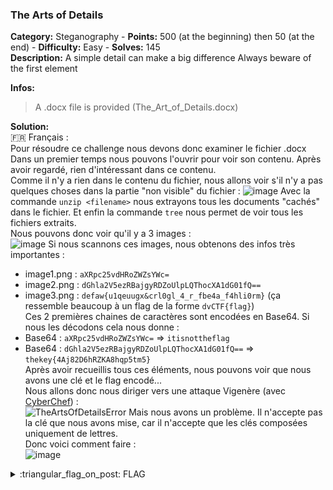 ### The Arts of Details
**Category:** Steganography - **Points:** 500 (at the beginning) then 50 (at the end) - **Difficulty:** Easy - **Solves:** 145  
**Description:** A simple detail can make a big difference Always beware of the first element  

**Infos:**
> A .docx file is provided (The_Art_of_Details.docx)  

**Solution:**  
:fr: Français :  
Pour résoudre ce challenge nous devons donc examiner le fichier .docx  
Dans un premier temps nous pouvons l'ouvrir pour voir son contenu. Après avoir regardé, rien d'intéressant dans ce contenu.  
Comme il n'y a rien dans le contenu du fichier, nous allons voir s'il n'y a pas quelques choses dans la partie "non visible" du fichier :
![image](https://user-images.githubusercontent.com/91023285/158761298-9865c103-42c3-4b1b-ac80-db91a25e2e8b.png)
Avec la commande `unzip <filename>` nous extrayons tous les documents "cachés" dans le fichier. Et enfin la commande `tree` nous permet de voir tous les fichiers extraits.  
Nous pouvons donc voir qu'il y a 3 images :  
![image](https://user-images.githubusercontent.com/91023285/158762535-4daca864-725b-40d8-949c-b191db20c7c4.png)
Si nous scannons ces images, nous obtenons des infos très importantes :  
- image1.png : `aXRpc25vdHRoZWZsYWc=`  
- image2.png : `dGhla2V5ezRBajgyRDZoUlpLQThocXA1dG01fQ==`  
- image3.png : `defaw{u1qeuugx&crl0gl_4_r_fbe4a_f4hli0rm}` (ça ressemble beaucoup à un flag de la forme `dvCTF{flag}`)  
Ces 2 premières chaines de caractères sont encodées en Base64. Si nous les décodons cela nous donne :  
- Base64 : `aXRpc25vdHRoZWZsYWc=` => `itisnottheflag`
- Base64 : `dGhla2V5ezRBajgyRDZoUlpLQThocXA1dG01fQ==` => `thekey{4Aj82D6hRZKA8hqp5tm5}`  
Après avoir recueillis tous ces éléments, nous pouvons voir que nous avons une clé et le flag encodé...  
Nous allons donc nous diriger vers une attaque Vigenère (avec [CyberChef](https://gchq.github.io/CyberChef)) :  
![TheArtsOfDetailsError](https://user-images.githubusercontent.com/91023285/158764380-2417a8a9-b823-49da-b557-fd6b2857ea78.png)
Mais nous avons un problème. Il n'accepte pas la clé que nous avons mise, car il n'accepte que les clés composées uniquement de lettres.  
Donc voici comment faire :  
![image](https://user-images.githubusercontent.com/91023285/158764854-e977fd44-0f46-4e39-a1ff-6e125f0557c1.png)

<details>
  <summary>:triangular_flag_on_post: FLAG</summary>

  ```
  dvCTF{v1genere&qrc0de_4_a_gre4t_p4ssw0rd}
  ```
</details>
